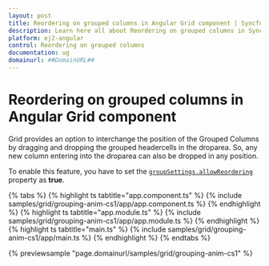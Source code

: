 ```yaml
---
layout: post
title: Reordering on grouped columns in Angular Grid component | Syncfusion
description: Learn here all about Reordering on grouped columns in Syncfusion Angular Grid component of Syncfusion Essential JS 2 and more.
platform: ej2-angular
control: Reordering on grouped columns 
documentation: ug
domainurl: ##DomainURL##
---
```


# Reordering on grouped columns in Angular Grid component

Grid provides an option to interchange the position of the Grouped Columns by dragging and dropping the grouped headercells in the droparea. So, any new column entering into the droparea can also be dropped in any position.

To enable this feature, you have to set the [`groupSettings.allowReordering`](https://ej2.syncfusion.com/angular/documentation/api/grid/groupSettings/#allowReordering) property as **true**.

{% tabs %}
{% highlight ts tabtitle="app.component.ts" %}
{% include samples/grid/grouping-anim-cs1/app/app.component.ts %}
{% endhighlight %}
{% highlight ts tabtitle="app.module.ts" %}
{% include samples/grid/grouping-anim-cs1/app/app.module.ts %}
{% endhighlight %}
{% highlight ts tabtitle="main.ts" %}
{% include samples/grid/grouping-anim-cs1/app/main.ts %}
{% endhighlight %}
{% endtabs %}
  
{% previewsample "page.domainurl/samples/grid/grouping-anim-cs1" %}
